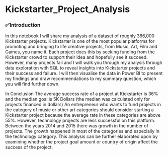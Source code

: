 # Kickstarter_Project_Analysis

### ✅️Introduction
In this notebook I will share my analysis of a dataset of roughly 366,000 Kickstarter projects. Kickstarter is one of the most popular platforms for promoting and bringing to life creative projects, from Music, Art, Film and Games, you name it. Each project does this by seeking funding from the Kickstarter crowd to support their idea and hopefully see it succeed. However, many projects fail and I will walk you through my analysis through data exploration with SQL to reveal insights into Kickstarter projects and their success and failure. I will then visualise the data in Power BI to present my findings and draw recommendations to my summary question, which you will find further down.


























In Conclusion 
The average success rate of a project at Kickstarter is 36% and the median goal is 5K Dollars (the median was calculated only for projects financed in dollars)
An entrepreneur who wants to fund projects in the category of music or other art categories should consider starting a Kickstarter project because the average rate in these categories are above 55%. However, technology projects are less successful on this platform.
Between the years 2014 and 2015 there was growth in the number of projects. The growth happened in most of the categories and especially in the technology category.
This analysis can be further elaborated upon by examining whether the project goal amount or country of origin affect the success of the project.
